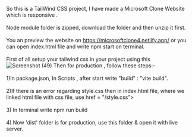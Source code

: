 So this is a TailWind CSS project, I have made a Microsoft Clone Website which is responsive . <br><br>
Node module folder is zipped, download the folder and then unzip it first.<br><br>
You an preview the website on https://microsoftclone4.netlify.app/ or you can open index.html file and write npm start on terminal.<br><br>
First of all setup your tailwind css in your project using this ![Screenshot (49)](https://github.com/raghavs12/Front-end/assets/135123792/0f3cc3e9-4b25-439d-9801-4f98da6c6cc1)
Then for production , follow these steps:-<br><br>
1)In package.json, In Scripts , after start write "build" : "vite build".<br><br>
2)If there is an error regarding style.css then in index.html file, where we linked html file with css file, use href = "/style.css"><br><br>
3) In terminal write npm run build<br><br>
4) Now 'dist' folder is for production, use this folder & open it with live server.<br><br>
